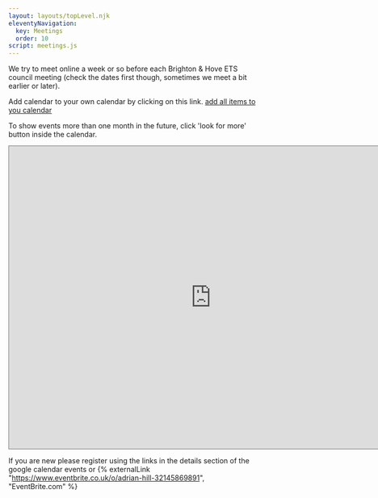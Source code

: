 ```yaml
---
layout: layouts/topLevel.njk
eleventyNavigation:
  key: Meetings
  order: 10
script: meetings.js
---
```


We try to meet online a week or so before each Brighton & Hove ETS council meeting (check the dates first though, sometimes we meet a bit earlier or later).

Add calendar to your own calendar by clicking on this link.
<a href="https://calendar.google.com/calendar/u/0?cid=MmY3MTg2MTM3MTE3NWQyYTQxNjE3OTA4NTU1YWY0MjQ1MTQwNmRlNmM0NTY0NzUzOTk4MjYyYmJhOGVjYjg0N0Bncm91cC5jYWxlbmRhci5nb29nbGUuY29t">add all items to you calendar</a>

To show events more than one month in the future, click 'look for more' button inside the calendar.

<iframe id="meetings" src="https://calendar.google.com/calendar/embed?dates=20230320/20241231&height=600&wkst=2&bgcolor=%23ffffff&ctz=Europe%2FLondon&showTabs=1&showTitle=0&showTz=0&mode=AGENDA&hl=en_GB&src=MmY3MTg2MTM3MTE3NWQyYTQxNjE3OTA4NTU1YWY0MjQ1MTQwNmRlNmM0NTY0NzUzOTk4MjYyYmJhOGVjYjg0N0Bncm91cC5jYWxlbmRhci5nb29nbGUuY29t&color=%233F51B5" style="border:solid 1px #777" width="800" height="600" frameborder="0" scrolling="no"></iframe>

If you are new please register using the links in the details section of the google calendar events or {% externalLink "https://www.eventbrite.co.uk/o/adrian-hill-32145869891", "EventBrite.com" %}



